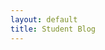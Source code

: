 ```yaml
---
layout: default
title: Student Blog
---
```

<!DOCTYPE html>
<html lang="en">
<head>
    <meta charset="UTF-8">
    <meta name="viewport" content="width=device-width, initial-scale=1.0">
    <title>All About Tiffany!</title>
    <style>
        body {
            font-family: 'Courier New';monospace;
        }
    </style>
</head>
<style>
<body>
h2, h3, h4, h5, h6 {
            font-family: 'Georgia'; serif;
            font-size: 20px;
        }
h1 {
    font-family: 'Times New Roman'; serif;
    font-size: 40 px;
}
</body>
</html>

# <h1>All about Tiffany!</h1>

<h2>Table of contents</h2>
1.  overview
2.  hobbbies + interests
3.  preferences
4.  pictures for reference

<h3>overview</h3>
My name is **Tiffany**, I am a freshman in highschool. My favorite colour is green and I like trees. I have a cat, an orange tabby named popcorn. 

<h4>hobbies + interests</h4>
I like making music. I play piano, trombone, and violin. I'm currently in band and orchestra which I moderately enjoy. During my free time, I like to read books. My favorite book genres are fantasy and historical fiction. 

<h5>preferences</h5>
1. I prefer red vinegar over white vinegar.
2. I prefer persimmon over oranges.
3. I prefer triangles over squares.

<h6>pictures for reference</h6>

![I like triangles](https://camo.githubusercontent.com/ea85ae4c8814e620643085b377977cc4b8c7bdcb51787d440b1318c7917d34da/68747470733a2f2f7374617469632e77696b69612e6e6f636f6f6b69652e6e65742f756e616e797468696e672f696d616765732f362f36332f547269616e676c652e706e672f7265766973696f6e2f6c61746573742f7363616c652d746f2d77696474682d646f776e2f323030303f63623d3230323230353033313830373536)
(above) picture of my favorite shape 
